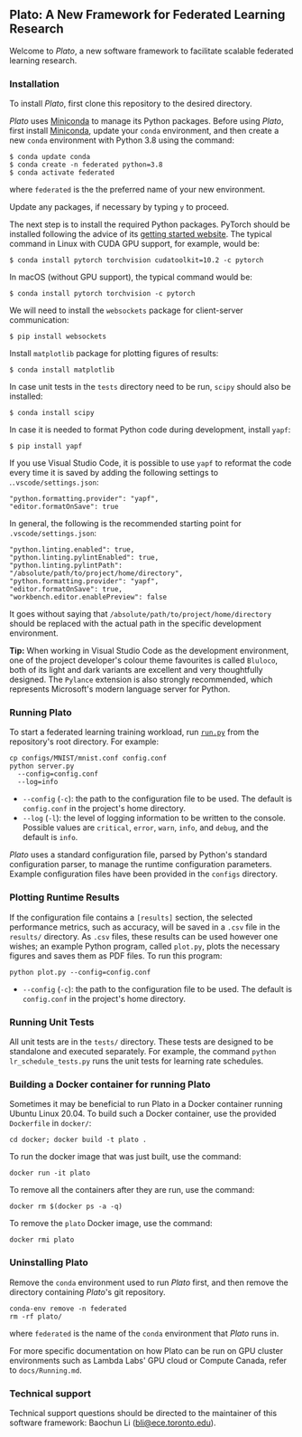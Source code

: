 ## Plato: A New Framework for Federated Learning Research

Welcome to *Plato*, a new software framework to facilitate scalable federated learning research.

### Installation

To install *Plato*, first clone this repository to the desired directory.

*Plato* uses [Miniconda](https://docs.conda.io/en/latest/miniconda.html) to manage its Python packages. Before using *Plato*, first install [Miniconda](https://docs.conda.io/en/latest/miniconda.html), update your `conda` environment, and then create a new `conda` environment with Python 3.8 using the command:

```shell
$ conda update conda
$ conda create -n federated python=3.8
$ conda activate federated
```

where `federated` is the the preferred name of your new environment.

Update any packages, if necessary by typing `y` to proceed.

The next step is to install the required Python packages. PyTorch should be installed following the advice of its [getting started website](https://pytorch.org/get-started/locally/). The typical command in Linux with CUDA GPU support, for example, would be:

```shell
$ conda install pytorch torchvision cudatoolkit=10.2 -c pytorch
```

In macOS (without GPU support), the typical command would be:

```shell
$ conda install pytorch torchvision -c pytorch
```

We will need to install the `websockets` package for client-server communication:

```shell
$ pip install websockets
```

Install `matplotlib` package for plotting figures of results:

```shell
$ conda install matplotlib
```

In case unit tests in the `tests` directory need to be run, `scipy` should also be installed:

```shell
$ conda install scipy
```

In case it is needed to format Python code during development, install `yapf`:

```shell
$ pip install yapf
```

If you use Visual Studio Code, it is possible to use `yapf` to reformat the code every time it is saved by adding the following settings to .`.vscode/settings.json`:

```
"python.formatting.provider": "yapf", 
"editor.formatOnSave": true
```

In general, the following is the recommended starting point for `.vscode/settings.json`:

```
"python.linting.enabled": true,
"python.linting.pylintEnabled": true,
"python.linting.pylintPath": "/absolute/path/to/project/home/directory",
"python.formatting.provider": "yapf", 
"editor.formatOnSave": true,
"workbench.editor.enablePreview": false
```

It goes without saying that `/absolute/path/to/project/home/directory` should be replaced with the actual path in the specific development environment.

**Tip:** When working in Visual Studio Code as the development environment, one of the project developer's colour theme favourites is called `Bluloco`, both of its light and dark variants are excellent and very thoughtfully designed. The `Pylance` extension is also strongly recommended, which represents Microsoft's modern language server for Python.

### Running Plato

To start a federated learning training workload, run [`run.py`](run.py) from the repository's root directory. For example:

```shell
cp configs/MNIST/mnist.conf config.conf
python server.py
  --config=config.conf
  --log=info
```

* `--config` (`-c`): the path to the configuration file to be used. The default is `config.conf` in the project's home directory.
* `--log` (`-l`): the level of logging information to be written to the console. Possible values are `critical`, `error`, `warn`, `info`, and `debug`, and the default is `info`.

*Plato* uses a standard configuration file, parsed by Python's standard configuration parser, to manage the runtime configuration parameters. Example configuration files have been provided in the `configs` directory.

### Plotting Runtime Results

If the configuration file contains a `[results]` section, the selected performance metrics, such as accuracy, will be saved in a `.csv` file in the `results/` directory. As `.csv` files, these results can be used however one wishes; an example Python program, called `plot.py`, plots the necessary figures and saves them as PDF files. To run this program:

```shell
python plot.py --config=config.conf
```

* `--config` (`-c`): the path to the configuration file to be used. The default is `config.conf` in the project's home directory.

### Running Unit Tests

All unit tests are in the `tests/` directory. These tests are designed to be standalone and executed separately. For example, the command `python lr_schedule_tests.py` runs the unit tests for learning rate schedules.

### Building a Docker container for running Plato

Sometimes it may be beneficial to run Plato in a Docker container running Ubuntu Linux 20.04. To build such a Docker container, use the provided `Dockerfile` in `docker/`:

```shell
cd docker; docker build -t plato .
```

To run the docker image that was just built, use the command:

```shell
docker run -it plato
```

To remove all the containers after they are run, use the command:

```shell
docker rm $(docker ps -a -q)
```

To remove the `plato` Docker image, use the command:

```shell
docker rmi plato
```

### Uninstalling Plato

Remove the `conda` environment used to run *Plato* first, and then remove the directory containing *Plato*'s git repository.

```shell
conda-env remove -n federated
rm -rf plato/
```

where `federated` is the name of the `conda` environment that *Plato* runs in.

For more specific documentation on how Plato can be run on GPU cluster environments such as Lambda Labs' GPU cloud or Compute Canada, refer to `docs/Running.md`.

### Technical support

Technical support questions should be directed to the maintainer of this software framework: Baochun Li (bli@ece.toronto.edu).
